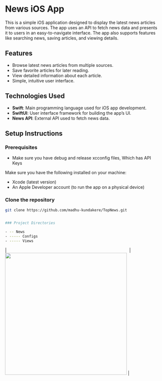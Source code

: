 # News iOS App

This is a simple iOS application designed to display the latest news articles from various sources. The app uses an API to fetch news data and presents it to users in an easy-to-navigate interface. The app also supports features like searching news, saving articles, and viewing details.

## Features

- Browse latest news articles from multiple sources.
- Save favorite articles for later reading.
- View detailed information about each article.
- Simple, intuitive user interface.

## Technologies Used

- **Swift**: Main programming language used for iOS app development.
- **SwiftUI**: User interface framework for building the app’s UI.
- **News API**: External API used to fetch news data.

## Setup Instructions

### Prerequisites

- Make sure you have debug and release xcconfig files, Which has API Keys


Make sure you have the following installed on your machine:

- Xcode (latest version)
- An Apple Developer account (to run the app on a physical device)

### Clone the repository

```bash
git clone https://github.com/madhu-kundakere/TopNews.git


### Project Directories 

- -- News
- ----- Configs
- ----- Views

```
|<img width=400 scr=https://github.com/user-attachments/assets/c1de6e96-7a5e-47dc-9e71-3f0e99c39df1> | <img width=400 src=https://github.com/user-attachments/assets/29567623-3989-4c5b-8c46-77604aa01fc8> |
